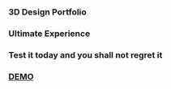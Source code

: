 ### 3D Design Portfolio

### Ultimate Experience

### Test it today and you shall not regret it

### [DEMO](https://0red0.github.io/portfolio3d)
